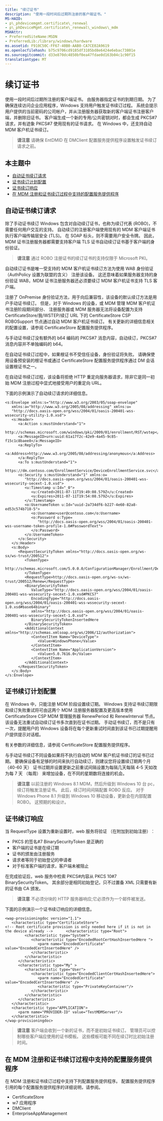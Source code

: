 ```yaml
---
title: "续订证书"
description: "使用一段时间后过期所注册的客户端证书。"
MS-HAID:
- p\_phdevicemgmt.certificate\_renewal
- p\_phDeviceMgmt.certificate\_renewal\_windows\_mdm
MSHAttr:
- PreferredSiteName:MSDN
- PreferredLib:/library/windows/hardware
ms.assetid: F910C50C-FF67-40B0-AAB0-CA7CE02A9619
ms.openlocfilehash: b75c9706cd9185df3105bd8e6424e6ebac73801e
ms.sourcegitcommit: d33e870dc4850bf0ea47fdae0d163b04c1c90f15
translationtype: MT
---
```

# <a name="certificate-renewal"></a>续订证书


使用一段时间后过期所注册的客户端证书。 由服务器指定证书的到期日期。 为了确保连续访问企业应用程序，Windows 支持用户触发证书续订过程。 系统会提示用户提供的当前密码的公司帐户，并从注册服务器获取新的客户端证书注册客户端，并删除旧证书。 客户端生成一个新的专用/公共密钥对时，都会生成 PKCS\#7 请求，并有迹象 PKCS\#7 使用现有的证书请求。 在 Windows 中，还支持自动 MDM 客户机证书续订。

> **请注意** 请确保 EntDMID 在 DMClient 配置服务提供程序设置触发证书续订请求之前。

 

## <a name="in-this-topic"></a>本主题中


-   [自动证书续订请求](#automatic-certificate-renewal-request)
-   [证书续订计划配置](#certificate-renewal-schedule-configuration)
-   [证书续订响应](#certificate-renewal-response)
-   [在 MDM 注册和证书续订过程中支持的配置服务提供程序](#configuration-service-providers-supported-during-mdm-enrollment-and-certificate-renewal)

<a href="" id="automatic-certificate-renewal"></a>
## <a name="automatic-certificate-renewal-request"></a>自动证书续订请求


除了手动证书续订 Windows 包含对自动续订证书，也称为续订代表 (ROBO)，不需要任何用户交互的支持。 自动续订的注册客户端使用现有的 MDM 客户端证书执行客户端传输层安全 (TLS)。 在 SOAP 标头，则不需要用户安全令牌。 因此，MDM 证书注册服务器都需要支持客户端 TLS 证书自动续订证书基于客户端的身份验证。

> **请注意** 通过 ROBO 注册证书的续订证书的支持仅限于 Microsoft PKI。

 

自动续订证书是唯一受支持的 MDM 客户机证书续订方法为使用 WAB 身份验证 （AuthPolicy 设置为联盟的含义） 注册该设备。 这还意味着如果服务器支持的身份验证 WAB，MDM 证书注册服务器还必须要续订 MDM 客户机证书支持 TLS 客户端。

注册了 OnPremise 身份验证方法，用于向后兼容性，该设备的默认续订方法是用户手动证书续订。 但是，对于 Windows 的设备，或 MDM 管理 MDM 客户机证书注册阶段期间部分、 注册服务器或 MDM 服务器无法将设备配置为支持 CertificateStore/我/WSTEP/续订 URL 下的 CertificateStore CSP ROBOSupport 节点通过自动 MDM 客户机证书续订。 有关更新的详细信息相关的配置设置，请参阅 CertificateStore 配置服务提供程序。

与手动证书续订没有额外的 b64 编码的 PKCS\#7 消息内容，自动续订，PKCS\#7 消息内容并不单独编码的 b64。

在自动证书续订过程中，如果根证书不受信任设备，身份验证将失败。 请确保使用设备预安装的根证书或通过 CertificateStore 配置服务提供程序通过 DM 会话设置根证书之一。

在自动证书续订过程，该设备将拒绝 HTTP 重定向服务器请求，除非它是同一初始 MDM 注册过程中显式地接受用户的重定向 URL。

下面的示例演示了自动续订请求的详细信息。

```
<s:Envelope xmlns:s="http://www.w3.org/2003/05/soap-envelope" 
   xmlns:a="http://www.w3.org/2005/08/addressing" xmlns:u=
   "http://docs.oasis-open.org/wss/2004/01/oasis-200401-wss-wssecurity-utility-1.0.xsd">
   <s:Header>
      <a:Action s:mustUnderstand="1">
         http://schemas.microsoft.com/windows/pki/2009/01/enrollment/RST/wstep</a:Action>
      <a:MessageID>urn:uuid:61a17f2c-42e9-4a45-9c85-f15c1c8baee8</a:MessageID>
      <a:ReplyTo>
         <a:Address>http://www.w3.org/2005/08/addressing/anonymous</a:Address>
      </a:ReplyTo>
      <a:To s:mustUnderstand="1">
         https://dm.contoso.com/EnrollmentService/DeviceEnrollmentService.svc</a:To>
      <o:Security s:mustUnderstand="1" xmlns:o=
         "http://docs.oasis-open.org/wss/2004/01/oasis-200401-wss-wssecurity-secext-1.0.xsd">
         <u:Timestamp u:Id="_0">
            <u:Created>2011-07-11T19:49:08.579Z</u:Created>
            <u:Expires>2011-07-11T19:54:08.579Z</u:Expires>
         </u:Timestamp>
         <o:UsernameToken u:Id="uuid-2a734df6-b227-4e60-82a8-ed53c574b718-5">
            <o:Username>user@contoso.com</o:Username>
            <o:Password o:Type=
               "http://docs.oasis-open.org/wss/2004/01/oasis-200401-wss-username-token-profile-1.0#PasswordText">                
            </o:Password>
         </o:UsernameToken>
      </o:Security>
   </s:Header>
   <s:Body>
      <RequestSecurityToken xmlns="http://docs.oasis-open.org/ws-sx/ws-trust/200512">
         <TokenType>
    http://schemas.microsoft.com/5.0.0.0/ConfigurationManager/Enrollment/DeviceEnrollmentToken
         </TokenType>
         <RequestType>http://docs.oasis-open.org/ws-sx/ws-trust/200512/Renew</RequestType>
         <BinarySecurityToken 
            ValueType="http://docs.oasis-open.org/wss/2004/01/oasis-200401-wss-wssecurity-secext-1.0.xsd#PKCS7" 
            EncodingType="http://docs.oasis-open.org/wss/2004/01/oasis-200401-wss-wssecurity-secext-1.0.xsd#base64binary" 
            xmlns="http://docs.oasis-open.org/wss/2004/01/oasis-200401-wss-wssecurity-secext-1.0.xsd">
            BinarySecurityTokenInsertedHere
         </BinarySecurityToken>
         <AdditionalContext xmlns="http://schemas.xmlsoap.org/ws/2006/12/authorization">
            <ContextItem Name="DeviceType">
               <Value>WindowsPhone</Value>
            </ContextItem>
            <ContextItem Name="ApplicationVersion">
               <Value>5.0.7616.0</Value>
            </ContextItem>
         </AdditionalContext>
      </RequestSecurityToken>
   </s:Body>
</s:Envelope>
```


<a href="" id="certificate-renewal-schedule"></a>
## <a name="certificate-renewal-schedule-configuration"></a>证书续订计划配置

在 Windows 中，只能注册 MDM 阶段设置续订期。 Windows 支持证书续订期限和续订失败重试将可由这两个 MDM 注册服务器配置及更高版本使用 CertificateStore CSP MDM 管理服务器 RenewPeriod 和 RenewInterval 节点。 该设备无法重试自动续订证书多次直到在证书过期。 手动证书续订，而不是只有一次，提醒用户的 Windows 设备将在每个更新重试时间直到该证书已过期提醒用户提供提示对话框。

有关参数的详细信息，请参阅 CertificateStore 配置服务提供程序。

与手动证书续订不同设备如果将不执行自动的 MDM 客户机证书续订的证书已过期。 要确保设备有足够的时间来执行自动续订，则建议您将设置续订期两个月 （40-60 天） 证书过期并设置更新之前重试间隔设置为每隔几天每隔 4-5 天如改为每 7 天 （每周） 来增加设备，在不同的星期数将连接的机会。

> **请注意** 以前注册的 Windows 8.1 MDM，然后升级到 Windows 10 台 pc，续订将触发注册证书。 此后，续订时间间隔配置 ROBO 反应。
> 对于 Windows Phone 8.1 升级到 Windows 10 移动设备，更新会在内部配置 ROBO。 这预期的和设计。

 

## <a name="certificate-renewal-response"></a>证书续订响应

当 RequestType 设置为重新设置时，web 服务将验证 （在附加到初始注册）︰

-   PKCS 的签名\#7 BinarySecurityToken 是正确的
-   客户端的证书是在续订期
-   证书的颁发由注册服务
-   请求者等同于初始登记的申请者
-   对于标准客户端的请求，客户端未被阻止

在完成验证后，web 服务中检索 PKCS\#内容从 PKCS 10\#7 BinarySecurityToken。 其余部分是相同初始登记，只不过置备 XML 只需要有新的证书由 CA 颁发。

> **请注意** 不必须分块的 HTTP 服务器响应;它必须作为一个邮件被发送。


下面的示例演示一个证书续订响应的详细信息。

```
<wap-provisioningdoc version="1.1">
   <characteristic type="CertificateStore">
<!-- Root certificate provision is only needed here if it is not in the device already -->      <characteristic type="Root">
         <characteristic type="System">
            <characteristic type="EncodedRootCertHashInsertedHere ">
               <parm name="EncodedCertificate" value="EncodedCertInsertedHere" />
            </characteristic>
         </characteristic>
      </characteristic>
      <characteristic type="My" >
         <characteristic type="User">
            <characteristic type="EncodedClientCertHashInsertedHere">
               <parm name="EncodedCertificate" value="EncodedCertInsertedHere" />
               <characteristic type="PrivateKeyContainer"/>
            </characteristic>
         </characteristic>
      </characteristic>
   </characteristic>
   <characteristic type="APPLICATION">
      <parm name="PROVIDER-ID" value="TestMDMServer"/>
   </characteristic>
</wap-provisioningdoc>
```

> **请注意** 客户端会收到一个新的证书，而不是初始证书续订。 管理员可以控制哪些客户端应使用的证书模板。 这些模板可能不同在续订时比初始注册时间。

 

<a href="" id="csp-support-during-enrollment-and-renewal"></a>
## <a name="configuration-service-providers-supported-during-mdm-enrollment-and-certificate-renewal"></a>在 MDM 注册和证书续订过程中支持的配置服务提供程序


在 MDM 注册和证书续订过程中支持下列配置服务提供程序。 配置服务提供程序引用的每个配置服务提供程序的详细说明，请参阅。

-   CertificateStore
-   w7 应用程序
-   DMClient
-   EnterpriseAppManagement

 






